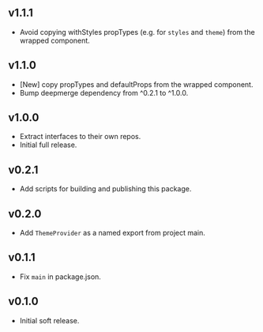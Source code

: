 ## v1.1.1

- Avoid copying withStyles propTypes (e.g. for `styles` and `theme`) from the wrapped component.

## v1.1.0

- [New] copy propTypes and defaultProps from the wrapped component.
- Bump deepmerge dependency from ^0.2.1 to ^1.0.0.

## v1.0.0

- Extract interfaces to their own repos.
- Initial full release.

## v0.2.1

- Add scripts for building and publishing this package.

## v0.2.0

- Add `ThemeProvider` as a named export from project main.

## v0.1.1

- Fix `main` in package.json.

## v0.1.0

- Initial soft release.

